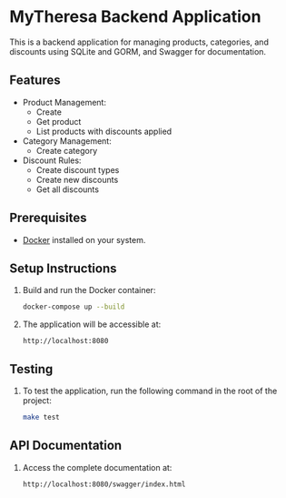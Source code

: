 # MyTheresa Backend Application

This is a backend application for managing products, categories, and discounts using SQLite and GORM, and Swagger for documentation.

## Features
- Product Management:
  - Create 
  - Get product
  - List products with discounts applied
- Category Management:
  - Create category
- Discount Rules:
  - Create discount types
  - Create new discounts
  - Get all discounts

## Prerequisites
- [Docker](https://docs.docker.com/get-docker/) installed on your system.

## Setup Instructions
 
1. Build and run the Docker container:
    ```bash
   docker-compose up --build
   
2. The application will be accessible at:
    ```
   http://localhost:8080
   
## Testing
1. To test the application, run the following command in the root of the project:
    ```bash
    make test
   
## API Documentation

1. Access the complete documentation at:
    ```
   http://localhost:8080/swagger/index.html
